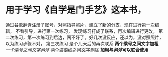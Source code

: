 # 用于学习《自学是门手艺》这本书，
通过谷歌翻译注册了账号，对照指导照片，建立了新的分支，现在进行第一次编辑，
不看引导，进行第一次练习，
发现练习打成了联系，再次编辑进行更改，
第二次练习，第一次练习到后边，网不好了，好几次没反应，还以为，没对照照片，以为练习步骤不对，
第三次练习
是个几天后的再次联系
**两个乘号之间文字加粗**
*一个乘号之间文字斜体*
~~两个波浪线之间文字删除~~
**加粗与*斜体*可以联合使用**
